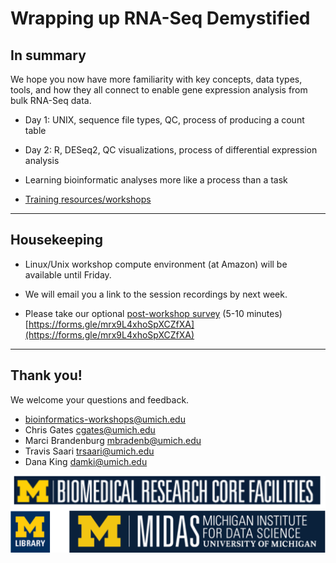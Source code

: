 # Wrapping up RNA-Seq Demystified

## In summary

We hope you now have more familiarity with key concepts, data types, tools, and how they all
connect to enable gene expression analysis from bulk RNA-Seq data.

- Day 1: UNIX, sequence file types, QC, process of producing a count table
- Day 2: R, DESeq2, QC visualizations, process of differential expression analysis
- Learning bioinformatic analyses more like a process than a task

- [Training resources/workshops](https://brcf.medicine.umich.edu/cores/bioinformatics-core/training/)

---

## Housekeeping

- Linux/Unix workshop compute environment (at Amazon) will be available until Friday.

- We will email you a link to the session recordings by next week.

- Please take our optional [post-workshop survey](https://forms.gle/mrx9L4xhoSpXCZfXA) (5-10 minutes) <br />
  [https://forms.gle/mrx9L4xhoSpXCZfXA](https://forms.gle/mrx9L4xhoSpXCZfXA)

---

## Thank you!

We welcome your questions and feedback.

- [bioinformatics-workshops@umich.edu](bioinformatics-workshops@umich.edu)
- Chris Gates [cgates@umich.edu](cgates@umich.edu)
- Marci Brandenburg [mbradenb@umich.edu](mbradenb@umich.edu)
- Travis Saari [trsaari@umich.edu](trsaari@umich.edu)
- Dana King [damki@umich.edu](damki@umich.edu)

![Sponsors](images/Module1_sponsor_logos.png)
